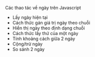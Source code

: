 Các thao tác về ngày trên Javascript
- Lấy ngày hiện tại
- Cách thức gán giá trị ngày theo chuỗi
- Hiển thị ngày theo định dạng chuỗi
- Cách thức lấy thứ của một ngày
- Tính khoảng cách giữa 2 ngày
- Cộng/trừ ngày
- So sánh 2 ngày
